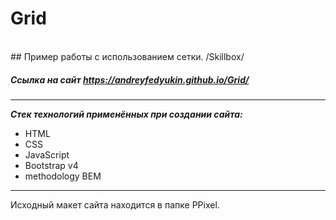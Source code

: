 # Grid
<br>
## Пример работы с использованием сетки. /Skillbox/

##### Ссылка на сайт https://andreyfedyukin.github.io/Grid/

---

**_Стек технологий применённых при создании сайта:_**

- HTML
- CSS
- JavaScript
- Bootstrap v4
- methodology BEM

___

Исходный макет сайта находится в папке PPixel.
